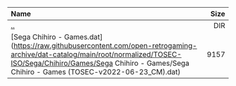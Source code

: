 |Name|Size|
|:---|---:|
|[..](../index.html)|DIR|
|[Sega Chihiro - Games.dat](https://raw.githubusercontent.com/open-retrogaming-archive/dat-catalog/main/root/normalized/TOSEC-ISO/Sega/Chihiro/Games/Sega Chihiro - Games/Sega Chihiro - Games (TOSEC-v2022-06-23_CM).dat)|9157|
